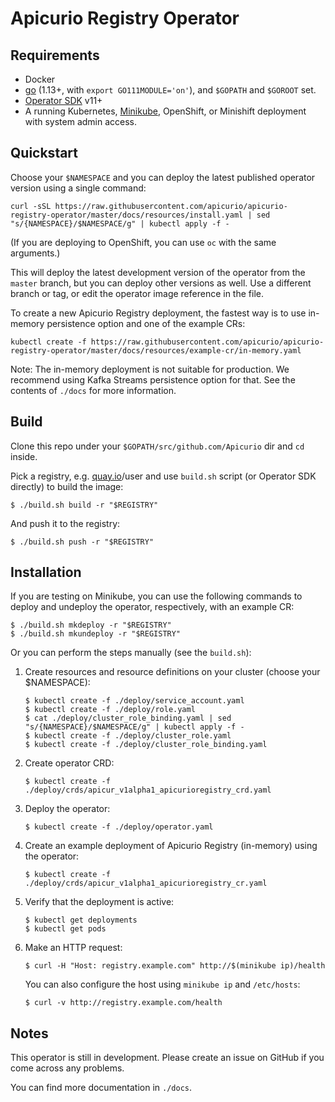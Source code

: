 Apicurio Registry Operator
===

Requirements
---
* Docker
* [go](https://github.com/golang/go) (1.13+, with `export GO111MODULE='on'`), and `$GOPATH` and `$GOROOT` set. 
* [Operator SDK](https://github.com/operator-framework/operator-sdk/blob/master/doc/user/install-operator-sdk.md) v11+    
* A running Kubernetes, [Minikube](https://kubernetes.io/docs/tasks/tools/install-minikube/), 
  OpenShift, or Minishift deployment with system admin access.

Quickstart
---

Choose your `$NAMESPACE` and you can deploy the latest published operator version using a single command:

`curl -sSL https://raw.githubusercontent.com/apicurio/apicurio-registry-operator/master/docs/resources/install.yaml | sed "s/{NAMESPACE}/$NAMESPACE/g" | kubectl apply -f -`

(If you are deploying to OpenShift, you can use `oc` with the same arguments.)
 
This will deploy the latest development version of the operator from the `master` branch, 
but you can deploy other versions as well. 
Use a different branch or tag, or edit the operator image reference in the file. 

To create a new Apicurio Registry deployment, the fastest way is to use in-memory persistence option and one of the example CRs:
 
`kubectl create -f https://raw.githubusercontent.com/apicurio/apicurio-registry-operator/master/docs/resources/example-cr/in-memory.yaml`

Note: The in-memory deployment is not suitable for production. We recommend using Kafka Streams persistence option for that.
See the contents of `./docs` for more information.

Build
---

Clone this repo under your `$GOPATH/src/github.com/Apicurio` dir and `cd` inside.

Pick a registry, e.g. [quay.io](quay.io)/user and use `build.sh` script (or Operator SDK directly) 
to build the image:

```
$ ./build.sh build -r "$REGISTRY"
```

And push it to the registry:

```
$ ./build.sh push -r "$REGISTRY"
```

Installation
---

If you are testing on Minikube, you can use the following commands 
to deploy and undeploy the operator, respectively, with an example CR:

```
$ ./build.sh mkdeploy -r "$REGISTRY"
$ ./build.sh mkundeploy -r "$REGISTRY"
```

Or you can perform the steps manually (see the `build.sh`):

1. Create resources and resource definitions on your cluster (choose your $NAMESPACE):
   
    ```
    $ kubectl create -f ./deploy/service_account.yaml
    $ kubectl create -f ./deploy/role.yaml
    $ cat ./deploy/cluster_role_binding.yaml | sed "s/{NAMESPACE}/$NAMESPACE/g" | kubectl apply -f -
    $ kubectl create -f ./deploy/cluster_role.yaml
    $ kubectl create -f ./deploy/cluster_role_binding.yaml
    ```

1. Create operator CRD:
   
    ```
    $ kubectl create -f ./deploy/crds/apicur_v1alpha1_apicurioregistry_crd.yaml
    ```

1. Deploy the operator:

    ```
    $ kubectl create -f ./deploy/operator.yaml
    ```

1. Create an example deployment of Apicurio Registry (in-memory) using the operator:

    ```
    $ kubectl create -f ./deploy/crds/apicur_v1alpha1_apicurioregistry_cr.yaml
    ```

1. Verify that the deployment is active:

    ```
    $ kubectl get deployments
    $ kubectl get pods
    ```
   
1. Make an HTTP request:
    
    ```
    $ curl -H "Host: registry.example.com" http://$(minikube ip)/health
    ```

    You can also configure the host using `minikube ip` and `/etc/hosts`: 

    ```
    $ curl -v http://registry.example.com/health
    ```

Notes
---

This operator is still in development. Please create an issue on GitHub if you come across any problems.

You can find more documentation in `./docs`.
